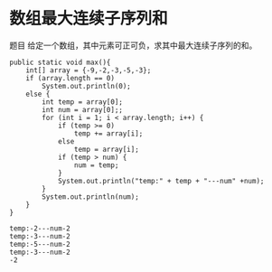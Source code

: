 # 数组最大连续子序列和

题目
给定一个数组，其中元素可正可负，求其中最大连续子序列的和。

	public static void max(){
        int[] array = {-9,-2,-3,-5,-3};
        if (array.length == 0)
            System.out.println(0);
        else {
            int temp = array[0];
            int num = array[0];;
            for (int i = 1; i < array.length; i++) {
                if (temp >= 0)
                    temp += array[i];
                else
                    temp = array[i];
                if (temp > num) {
                    num = temp;
                }
                System.out.println("temp:" + temp + "---num" +num);
            }
            System.out.println(num);
        }
    }

	temp:-2---num-2
	temp:-3---num-2
	temp:-5---num-2
	temp:-3---num-2
	-2
